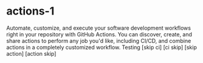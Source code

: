 # actions-1
Automate, customize, and execute your software development workflows right in your repository with GitHub Actions. You can discover, create, and share actions to perform any job you'd like, including CI/CD, and combine actions in a completely customized workflow.
Testing
[skip ci]
[ci skip]
[skip action]
[action skip]


